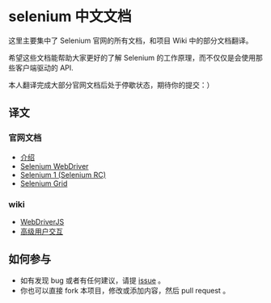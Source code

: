# selenium 中文文档

这里主要集中了 Selenium 官网的所有文档，和项目 Wiki 中的部分文档翻译。

希望这些文档能帮助大家更好的了解 Selenium 的工作原理，而不仅仅是会使用那些客户端驱动的 API.

本人翻译完成大部分官网文档后处于停歇状态，期待你的提交：）
## 译文

### 官网文档

- [介绍](https://github.com/fool2fish/selenium-doc/blob/master/official-site/introduction.md)
- [Selenium WebDriver](https://github.com/fool2fish/selenium-doc/blob/master/official-site/selenium-web-driver.md)
- [Selenium 1 (Selenium RC)](https://github.com/fool2fish/selenium-doc/blob/master/official-site/selenium-1.md)
- [Selenium Grid](https://github.com/fool2fish/selenium-doc/blob/master/official-site/selenium-grid.md)

### wiki

- [WebDriverJS](https://github.com/fool2fish/selenium-doc/blob/master/wiki/web-driver-js.md)
- [高级用户交互](https://github.com/fool2fish/selenium-doc/blob/master/wiki/advanced-user-interactions.md)

## 如何参与

- 如有发现 bug 或者有任何建议，请提 [issue](https://github.com/fool2fish/selenium-doc/issues/new) 。
- 你也可以直接 fork 本项目，修改或添加内容，然后 pull request 。
